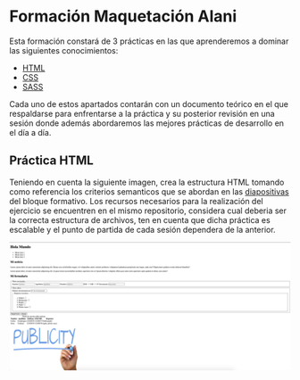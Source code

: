 # Formación Maquetación Alani

Esta formación constará de 3 prácticas en las que aprenderemos a dominar las siguientes conocimientos:
- [HTML](https://github.com/Jsamper92/Bloque-HTML-Alani)
- [CSS](https://github.com/Jsamper92/Bloque-CSS-Alani)
- [SASS](https://github.com/Jsamper92/Bloque-SASS-Alani)

Cada uno de estos apartados contarán con un documento teórico en el que respaldarse para enfrentarse a la práctica y su posterior revisión en una sesión donde además abordaremos las mejores prácticas de desarrollo en el día a día.

## Práctica HTML

Teniendo en cuenta la siguiente imagen, crea la estructura HTML tomando como referencia los criterios semanticos que se abordan en las [diapositivas](HTML_Basico.pptx) del bloque formativo. Los recursos necesarios para la realización del ejercicio se encuentren en el mismo repositorio, considera cual deberia ser la correcta estructura de archivos, ten en cuenta que dicha práctica es escalable y el punto de partida de cada sesión dependera de la anterior.

![Práctica](practica.png)
